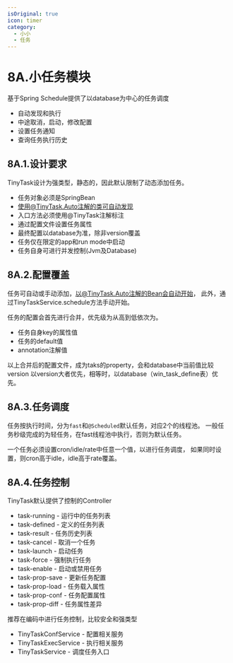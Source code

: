 ```yaml
---
isOriginal: true
icon: timer
category:
  - 小小
  - 任务
---
```


# 8A.小任务模块

基于Spring Schedule提供了以database为中心的任务调度

* 自动发现和执行
* 中途取消，启动，修改配置
* 设置任务通知
* 查询任务执行历史

## 8A.1.设计要求

TinyTask设计为强类型，静态的，因此默认限制了动态添加任务。

* 任务对象必须是SpringBean
* 使用@TinyTask.Auto注解的类可自动发现
* 入口方法必须使用@TinyTask注解标注
* 通过配置文件设置任务属性
* 最终配置以database为准，除非version覆盖
* 任务仅在限定的app和run mode中启动
* 任务自身可进行并发控制(Jvm及Database)

## 8A.2.配置覆盖

任务可自动或手动添加，以@TinyTask.Auto注解的Bean会自动开始，
此外，通过TinyTaskService.schedule方法手动开始。

任务的配置会首先进行合并，优先级为从高到低依次为。

* 任务自身key的属性值
* 任务的default值
* annotation注解值

以上合并后的配置文件，成为taks的property，会和database中当前值比较version
以version大者优先，相等时，以database（win_task_define表）优先。

## 8A.3.任务调度

任务按执行时间，分为`fast`和`@Scheduled`默认任务，对应2个的线程池。
一般任务秒级完成的为轻任务，在fast线程池中执行，否则为默认任务。

一个任务必须设置cron/idle/rate中任意一个值，以进行任务调度，
如果同时设置，则cron高于idle，idle高于rate覆盖。

## 8A.4.任务控制

TinyTask默认提供了控制的Controller

* task-running - 运行中的任务列表
* task-defined - 定义的任务列表
* task-result - 任务历史列表
* task-cancel - 取消一个任务
* task-launch - 启动任务
* task-force - 强制执行任务
* task-enable - 启动或禁用任务
* task-prop-save - 更新任务配置
* task-prop-load - 任务载入属性
* task-prop-conf - 任务配置属性
* task-prop-diff - 任务属性差异

推荐在编码中进行任务控制，比较安全和强类型

* TinyTaskConfService - 配置相关服务
* TinyTaskExecService - 执行相关服务
* TinyTaskService - 调度任务入口
